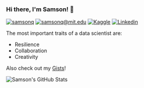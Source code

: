 ### Hi there, I'm Samson! 👋

<!--
**samsonq/samsonq** is a ✨ _special_ ✨ repository because its `README.md` (this file) appears on your GitHub profile.

Here are some ideas to get you started:

- 🔭 I’m currently working on ...
- 🌱 I’m currently learning ...
- 👯 I’m looking to collaborate on ...
- 🤔 I’m looking for help with ...
- 💬 Ask me about ...
- 📫 How to reach me: ...
- 😄 Pronouns: ...
- ⚡ Fun fact: ...
-->

[![samsonq](https://img.shields.io/static/v1?label=samsonq&message=%20&color=yellow&logo=&style=flat-square&logoColor=white)](https://samsonq.com/)
[![samsonq@mit.edu](https://img.shields.io/static/v1?label=samsonq@mit.edu&message=%20&color=red&logo=gmail&style=flat-square&logoColor=white)](mailto:samsonq@mit.edu)
[![Kaggle](https://img.shields.io/static/v1?label=Kaggle&message=%20&color=1ca0f1&logo=Kaggle&style=flat-square&logoColor=white)](https://www.kaggle.com/samsonqian)
[![Linkedin](https://img.shields.io/static/v1?label=Linkedin&message=%20&color=0e76a8&logo=Linkedin&style=flat-square&logoColor=white)](https://www.linkedin.com/in/samsonq)
<!--[![Twitter](https://img.shields.io/static/v1?label=Twitter&message=%20&color=1ca0f1&logo=Twitter&style=flat-square&logoColor=white)](https://www.twitter.com/samsonqian)-->

The most important traits of a data scientist are:

- Resilience
- Collaboration
- Creativity

Also check out my [Gists](https://gist.github.com/samsonq)! 

![Samson's GitHub Stats](https://github-readme-stats.vercel.app/api?username=samsonq&count_private=true&show_icones=true&theme=solarized-light)

<!--
<table><tr><td valign="top" width="50%">

### About me

- :notebook: I'm a software engineer
- :pushpin: Interests: **Machine Learning**, **Data Science**, IoT, **Web Applications**
- :computer: Languages and Tools: <img height="30" src="https://raw.githubusercontent.com/burnpiro/burnpiro/master/images/tf-logo.png" /><img height="30" src="https://raw.githubusercontent.com/burnpiro/burnpiro/master/images/python.png" /><img style="line-height: 20" height="30" src="https://raw.githubusercontent.com/burnpiro/burnpiro/master/images/javascript.png" /><img height="30" src="https://raw.githubusercontent.com/burnpiro/burnpiro/master/images/nodejs.png" /><img height="30" src="https://raw.githubusercontent.com/burnpiro/burnpiro/master/images/ubuntu.png" /><img height="30" src="https://raw.githubusercontent.com/burnpiro/burnpiro/master/images/github.png" />
- :microscope: If you want to check my recent project/talks/staff check out [My Work](https://erdem.pl/pages/work) section on the website
- :bicyclist: When not working/learning I'm probably on the bike... somewhere

</td><td valign="top" width="50%">
<!--
### On my blog
<!-- blog starts -->
  <!--
* [DengAI - Data preprocessing](https://erdem.pl/2020/08/deng-ai-data-preprocessing) - Aug 03 2020
* [DengAI - How to approach Data Science competitions? (EDA)](https://erdem.pl/2020/07/deng-ai-how-to-approach-data-science-competitions-eda) - Jul 31 2020
* [Evolution of Extreme Learning Machines](https://erdem.pl/2020/07/evolution-of-extreme-learning-machines) - Jul 23 2020
* [Finding correlations in time series data](https://erdem.pl/2020/06/finding-correlations-in-time-series-data) - Jun 28 2020
* [Introduction to Extreme Learning Machines](https://erdem.pl/2020/05/introduction-to-extreme-learning-machines) - May 13 2020
<!-- blog ends -->
<!--
More on [erdem.pl](https://erdem.pl/) or [Medium](https://medium.com/@kemalpiro)
</td></tr></table>
-->
